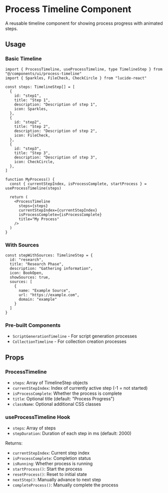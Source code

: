 # Process Timeline Component

A reusable timeline component for showing process progress with animated steps.

## Usage

### Basic Timeline

```tsx
import { ProcessTimeline, useProcessTimeline, type TimelineStep } from "@/components/ui/process-timeline"
import { Sparkles, FileCheck, CheckCircle } from "lucide-react"

const steps: TimelineStep[] = [
  {
    id: "step1",
    title: "Step 1",
    description: "Description of step 1",
    icon: Sparkles,
  },
  {
    id: "step2", 
    title: "Step 2",
    description: "Description of step 2",
    icon: FileCheck,
  },
  {
    id: "step3",
    title: "Step 3", 
    description: "Description of step 3",
    icon: CheckCircle,
  },
]

function MyProcess() {
  const { currentStepIndex, isProcessComplete, startProcess } = useProcessTimeline(steps)
  
  return (
    <ProcessTimeline
      steps={steps}
      currentStepIndex={currentStepIndex}
      isProcessComplete={isProcessComplete}
      title="My Process"
    />
  )
}
```

### With Sources

```tsx
const stepWithSources: TimelineStep = {
  id: "research",
  title: "Research Phase",
  description: "Gathering information",
  icon: BookOpen,
  showSources: true,
  sources: [
    {
      name: "Example Source",
      url: "https://example.com",
      domain: "example"
    }
  ]
}
```

### Pre-built Components

- `ScriptGenerationTimeline` - For script generation processes
- `CollectionTimeline` - For collection creation processes

## Props

### ProcessTimeline

- `steps`: Array of TimelineStep objects
- `currentStepIndex`: Index of currently active step (-1 = not started)
- `isProcessComplete`: Whether the process is complete
- `title`: Optional title (default: "Process Progress")
- `className`: Optional additional CSS classes

### useProcessTimeline Hook

- `steps`: Array of steps
- `stepDuration`: Duration of each step in ms (default: 2000)

Returns:
- `currentStepIndex`: Current step index
- `isProcessComplete`: Completion status
- `isRunning`: Whether process is running
- `startProcess()`: Start the process
- `resetProcess()`: Reset to initial state
- `nextStep()`: Manually advance to next step
- `completeProcess()`: Manually complete the process